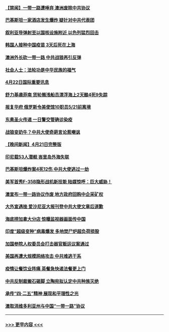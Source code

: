 #### [【禁闻】一带一路遭唾弃 澳洲废除中共协议](../pages/prog202/a103101958.md?t=04222351) 
#### [巴基斯坦一家酒店发生爆炸 疑针对中共代表团](../pages/prog202/a103101945.md?t=04222351) 
#### [叙利亚导弹射至以国核设施附近 以色列猛烈回击](../pages/prog202/a103101912.md?t=04222351) 
#### [韩国人接种中国疫苗 3天后死在上海](../pages/prog202/a103101828.md?t=04222351) 
#### [澳洲外长砍一带一路 中共战狼再引反弹](../pages/prog202/a103101814.md?t=04222351) 
#### [社会人士：法轮功是中华民族的福气](../pages/prog202/a103101762.md?t=04222351) 
#### [4月22日国际重要讯息](../pages/prog202/a103101735.md?t=04222351) 
#### [舒力基袭菲南 货轮搁浅船员漂浮海上2天酿4死9失踪](../pages/prog202/a103101701.md?t=04222351) 
#### [报复华府 俄罗斯令美使馆10职员5/21前离境](../pages/prog202/a103101684.md?t=04222351) 
#### [东奥圣火传递 一日警交管确诊染疫](../pages/prog202/a103101667.md?t=04222351) 
#### [战狼变奶牛？中共大使奇葩言论惹嘲讽](../pages/prog202/a103101662.md?t=04222351) 
#### [【晚间新闻】4月21日完整版](../pages/prog202/a103101558.md?t=04222351) 
#### [印尼载53人潜舰 峇里岛外海失联](../pages/prog202/a103101557.md?t=04222351) 
#### [巴基斯坦爆炸案4死12伤 中共大使逃过一劫](../pages/prog202/a103101525.md?t=04222351) 
#### [美军首秀F-35B隐形战机新技能 陆媒惊呼：巨大威胁！](../pages/prog202/a103100959.md?t=04222351) 
#### [澳宣布一带一路协议作废 地方政府回购中企采矿权](../pages/prog202/a103101275.md?t=04222351) 
#### [大外宣遇挫 爱沙尼亚大报刊登中共大使文章后道歉](../pages/prog202/a103101365.md?t=04222351) 
#### [海底捞加拿大分店 惊曝监视器画面传中国](../pages/prog202/a103100472.md?t=04222351) 
#### [印度“超级变种”病毒爆发 多地焚尸炉超负荷损毁](../pages/prog202/a103101353.md?t=04222351) 
#### [加国参院人权委员会打击器官贩运议案通过](../pages/prog202/a103101411.md?t=04222351) 
#### [美国再遭大规模网络攻击 中共难逃干系](../pages/prog202/a103101377.md?t=04222351) 
#### [疫情让餐饮业阵痛 英餐急快递法餐更上门](../pages/prog202/a103101356.md?t=04222351) 
#### [中共反制裁搬石砸脚 立陶宛拟认定中共种族灭绝](../pages/prog202/a103101270.md?t=04222351) 
#### [承传“四·二五”精神 展现和平理性之光](../pages/prog202/a103101337.md?t=04222351) 
#### [澳取消维多利亚州与中国“一带一路”协议](../pages/prog202/a103101316.md?t=04222351) 

----
#### [ >>> 更早内容 <<< ](../indexes/prog202-earlier.md)

